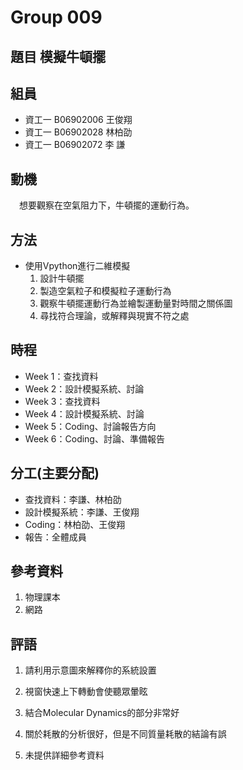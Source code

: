 # Group 009

## 題目 模擬牛頓擺

## 組員

- 資工一 B06902006 王俊翔
- 資工一 B06902028 林柏劭
- 資工一 B06902072 李    謙

## 動機

　想要觀察在空氣阻力下，牛頓擺的運動行為。

## 方法

- 使用Vpython進行二維模擬
  1. 設計牛頓擺
  2. 製造空氣粒子和模擬粒子運動行為
  3. 觀察牛頓擺運動行為並繪製運動量對時間之關係圖
  4. 尋找符合理論，或解釋與現實不符之處

## 時程

- Week 1：查找資料
- Week 2：設計模擬系統、討論
- Week 3：查找資料
- Week 4：設計模擬系統、討論
- Week 5：Coding、討論報告方向
- Week 6：Coding、討論、準備報告

## 分工(主要分配)

- 查找資料：李謙、林柏劭
- 設計模擬系統：李謙、王俊翔
- Coding：林柏劭、王俊翔
- 報告：全體成員

## 參考資料

1. 物理課本
2. 網路

## 評語

  1. 請利用示意圖來解釋你的系統設置

  2. 視窗快速上下轉動會使聽眾暈眩

  3. 結合Molecular Dynamics的部分非常好

  4. 關於耗散的分析很好，但是不同質量耗散的結論有誤

  5. 未提供詳細參考資料
